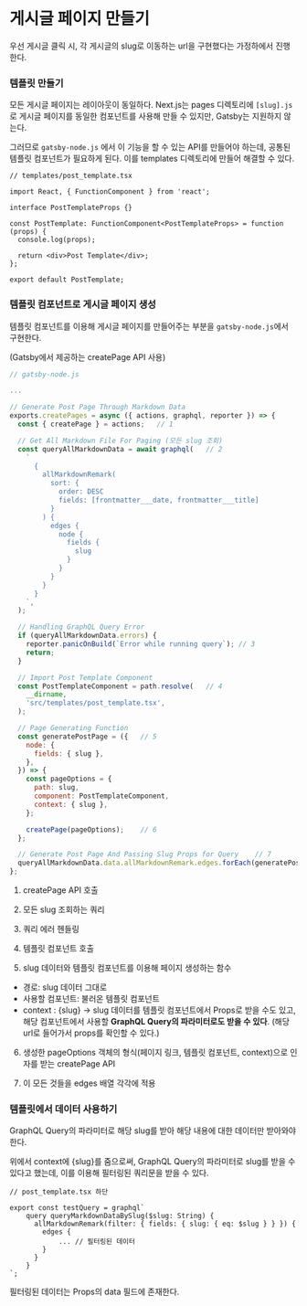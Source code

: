 # 게시글 페이지 만들기

우선 게시글 클릭 시, 각 게시글의 slug로 이동하는 url을 구현했다는 가정하에서 진행한다.

### 템플릿 만들기

모든 게시글 페이지는 레이아웃이 동일하다. Next.js는 pages 디렉토리에 `[slug].js` 로 게시글 페이지를 동일한 컴포넌트를 사용해 만들 수 있지만, Gatsby는 지원하지 않는다.

그러므로 `gatsby-node.js` 에서 이 기능을 할 수 있는 API를 만들어야 하는데, 공통된 템플릿 컴포넌트가 필요하게 된다. 이를 templates 디렉토리에 만들어 해결할 수 있다.

```tsx
// templates/post_template.tsx

import React, { FunctionComponent } from 'react';

interface PostTemplateProps {}

const PostTemplate: FunctionComponent<PostTemplateProps> = function (props) {
  console.log(props);

  return <div>Post Template</div>;
};

export default PostTemplate;
```



### 템플릿 컴포넌트로 게시글 페이지 생성

템플릿 컴포넌트를 이용해 게시글 페이지를 만들어주는 부분을 `gatsby-node.js`에서 구현한다.

(Gatsby에서 제공하는 createPage API 사용)

```js
// gatsby-node.js

...

// Generate Post Page Through Markdown Data
exports.createPages = async ({ actions, graphql, reporter }) => {
  const { createPage } = actions;	// 1

  // Get All Markdown File For Paging (모든 slug 조회)
  const queryAllMarkdownData = await graphql(	// 2
    `
      {
        allMarkdownRemark(
          sort: {
            order: DESC
            fields: [frontmatter___date, frontmatter___title]
          }
        ) {
          edges {
            node {
              fields {
                slug
              }
            }
          }
        }
      }
    `,
  );

  // Handling GraphQL Query Error
  if (queryAllMarkdownData.errors) {	
    reporter.panicOnBuild(`Error while running query`);	// 3
    return;
  }

  // Import Post Template Component
  const PostTemplateComponent = path.resolve(	// 4
    __dirname,
    'src/templates/post_template.tsx',
  );

  // Page Generating Function
  const generatePostPage = ({	// 5
    node: {
      fields: { slug },
    },
  }) => {
    const pageOptions = {
      path: slug,
      component: PostTemplateComponent,
      context: { slug },
    };

    createPage(pageOptions);	// 6
  };

  // Generate Post Page And Passing Slug Props for Query	// 7
  queryAllMarkdownData.data.allMarkdownRemark.edges.forEach(generatePostPage);
};
```

1) createPage API 호출

2) 모든 slug 조회하는 쿼리

3) 쿼리 에러 헨들링

4) 템플릿 컴포넌트 호출

5) slug 데이터와 템플릿 컴포넌트를 이용해 페이지 생성하는 함수

- 경로: slug 데이터 그대로
- 사용할 컴포넌트: 불러온 템플릿 컴포넌트
- context : {slug} -> slug 데이터를 템플릿 컴포넌트에서 Props로 받을 수도 있고, 해당 컴포넌트에서 사용할 **GraphQL Query의 파라미터로도 받을 수 있다**. (해당 url로 들어가서 props를 확인할 수 있다.)

6) 생성한 pageOptions 객체의 형식(페이지 링크, 템플릿 컴포넌트, context)으로 인자를 받는 createPage API

7) 이 모든 것들을 edges 배열 각각에 적용



### 템플릿에서 데이터 사용하기

GraphQL Query의 파라미터로 해당 slug를 받아 해당 내용에 대한 데이터만 받아와야 한다.

위에서 context에 {slug}를 줌으로써, GraphQL Query의 파라미터로 slug를 받을 수 있다고 했는데, 이를 이용해 필터링된 쿼리문을 받을 수 있다.

```tsx
// post_template.tsx 하단

export const testQuery = graphql`
    query queryMarkdownDataBySlug($slug: String) {
      allMarkdownRemark(filter: { fields: { slug: { eq: $slug } } }) {
        edges {
        	... // 필터링된 데이터
        }
      }
    }
`;
```

필터링된 데이터는 Props의 data 필드에 존재한다.